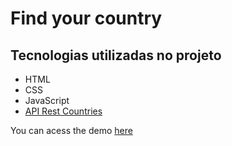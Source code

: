 # Find your country

## Tecnologias utilizadas no projeto
- HTML
- CSS
- JavaScript
- [API Rest Countries](https://restcountries.com/)

You can acess the demo [here](https://thaynaralimaa.github.io/FindYourCountry/)